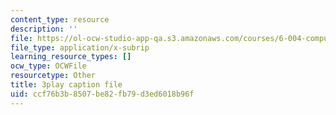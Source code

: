 ```yaml
---
content_type: resource
description: ''
file: https://ol-ocw-studio-app-qa.s3.amazonaws.com/courses/6-004-computation-structures-spring-2017/ccf76b3b8507be82fb79d3ed6018b96f_dLeI7A7VezQ.srt
file_type: application/x-subrip
learning_resource_types: []
ocw_type: OCWFile
resourcetype: Other
title: 3play caption file
uid: ccf76b3b-8507-be82-fb79-d3ed6018b96f
---
```

